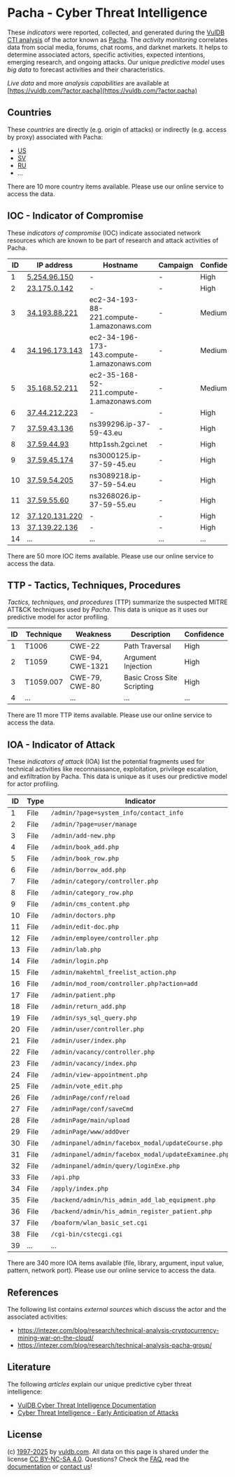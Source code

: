 # Pacha - Cyber Threat Intelligence

These _indicators_ were reported, collected, and generated during the [VulDB CTI analysis](https://vuldb.com/?kb.cti) of the actor known as [Pacha](https://vuldb.com/?actor.pacha). The _activity monitoring_ correlates data from social media, forums, chat rooms, and darknet markets. It helps to determine associated actors, specific activities, expected intentions, emerging research, and ongoing attacks. Our unique _predictive model_ uses _big data_ to forecast activities and their characteristics.

_Live data_ and more _analysis capabilities_ are available at [https://vuldb.com/?actor.pacha](https://vuldb.com/?actor.pacha)

## Countries

These _countries_ are directly (e.g. origin of attacks) or indirectly (e.g. access by proxy) associated with Pacha:

* [US](https://vuldb.com/?country.us)
* [SV](https://vuldb.com/?country.sv)
* [RU](https://vuldb.com/?country.ru)
* ...

There are 10 more country items available. Please use our online service to access the data.

## IOC - Indicator of Compromise

These _indicators of compromise_ (IOC) indicate associated network resources which are known to be part of research and attack activities of Pacha.

ID | IP address | Hostname | Campaign | Confidence
-- | ---------- | -------- | -------- | ----------
1 | [5.254.96.150](https://vuldb.com/?ip.5.254.96.150) | - | - | High
2 | [23.175.0.142](https://vuldb.com/?ip.23.175.0.142) | - | - | High
3 | [34.193.88.221](https://vuldb.com/?ip.34.193.88.221) | ec2-34-193-88-221.compute-1.amazonaws.com | - | Medium
4 | [34.196.173.143](https://vuldb.com/?ip.34.196.173.143) | ec2-34-196-173-143.compute-1.amazonaws.com | - | Medium
5 | [35.168.52.211](https://vuldb.com/?ip.35.168.52.211) | ec2-35-168-52-211.compute-1.amazonaws.com | - | Medium
6 | [37.44.212.223](https://vuldb.com/?ip.37.44.212.223) | - | - | High
7 | [37.59.43.136](https://vuldb.com/?ip.37.59.43.136) | ns399296.ip-37-59-43.eu | - | High
8 | [37.59.44.93](https://vuldb.com/?ip.37.59.44.93) | http1ssh.2gci.net | - | High
9 | [37.59.45.174](https://vuldb.com/?ip.37.59.45.174) | ns3000125.ip-37-59-45.eu | - | High
10 | [37.59.54.205](https://vuldb.com/?ip.37.59.54.205) | ns3089218.ip-37-59-54.eu | - | High
11 | [37.59.55.60](https://vuldb.com/?ip.37.59.55.60) | ns3268026.ip-37-59-55.eu | - | High
12 | [37.120.131.220](https://vuldb.com/?ip.37.120.131.220) | - | - | High
13 | [37.139.22.136](https://vuldb.com/?ip.37.139.22.136) | - | - | High
14 | ... | ... | ... | ...

There are 50 more IOC items available. Please use our online service to access the data.

## TTP - Tactics, Techniques, Procedures

_Tactics, techniques, and procedures_ (TTP) summarize the suspected MITRE ATT&CK techniques used by _Pacha_. This data is unique as it uses our predictive model for actor profiling.

ID | Technique | Weakness | Description | Confidence
-- | --------- | -------- | ----------- | ----------
1 | T1006 | CWE-22 | Path Traversal | High
2 | T1059 | CWE-94, CWE-1321 | Argument Injection | High
3 | T1059.007 | CWE-79, CWE-80 | Basic Cross Site Scripting | High
4 | ... | ... | ... | ...

There are 11 more TTP items available. Please use our online service to access the data.

## IOA - Indicator of Attack

These _indicators of attack_ (IOA) list the potential fragments used for technical activities like reconnaissance, exploitation, privilege escalation, and exfiltration by Pacha. This data is unique as it uses our predictive model for actor profiling.

ID | Type | Indicator | Confidence
-- | ---- | --------- | ----------
1 | File | `/admin/?page=system_info/contact_info` | High
2 | File | `/admin/?page=user/manage` | High
3 | File | `/admin/add-new.php` | High
4 | File | `/admin/book_add.php` | High
5 | File | `/admin/book_row.php` | High
6 | File | `/admin/borrow_add.php` | High
7 | File | `/admin/category/controller.php` | High
8 | File | `/admin/category_row.php` | High
9 | File | `/admin/cms_content.php` | High
10 | File | `/admin/doctors.php` | High
11 | File | `/admin/edit-doc.php` | High
12 | File | `/admin/employee/controller.php` | High
13 | File | `/admin/lab.php` | High
14 | File | `/admin/login.php` | High
15 | File | `/admin/makehtml_freelist_action.php` | High
16 | File | `/admin/mod_room/controller.php?action=add` | High
17 | File | `/admin/patient.php` | High
18 | File | `/admin/return_add.php` | High
19 | File | `/admin/sys_sql_query.php` | High
20 | File | `/admin/user/controller.php` | High
21 | File | `/admin/user/index.php` | High
22 | File | `/admin/vacancy/controller.php` | High
23 | File | `/admin/vacancy/index.php` | High
24 | File | `/admin/view-appointment.php` | High
25 | File | `/admin/vote_edit.php` | High
26 | File | `/adminPage/conf/reload` | High
27 | File | `/adminPage/conf/saveCmd` | High
28 | File | `/adminPage/main/upload` | High
29 | File | `/adminPage/www/addOver` | High
30 | File | `/adminpanel/admin/facebox_modal/updateCourse.php` | High
31 | File | `/adminpanel/admin/facebox_modal/updateExaminee.php` | High
32 | File | `/adminpanel/admin/query/loginExe.php` | High
33 | File | `/api.php` | Medium
34 | File | `/apply/index.php` | High
35 | File | `/backend/admin/his_admin_add_lab_equipment.php` | High
36 | File | `/backend/admin/his_admin_register_patient.php` | High
37 | File | `/boaform/wlan_basic_set.cgi` | High
38 | File | `/cgi-bin/cstecgi.cgi` | High
39 | ... | ... | ...

There are 340 more IOA items available (file, library, argument, input value, pattern, network port). Please use our online service to access the data.

## References

The following list contains _external sources_ which discuss the actor and the associated activities:

* https://intezer.com/blog/research/technical-analysis-cryptocurrency-mining-war-on-the-cloud/
* https://intezer.com/blog/research/technical-analysis-pacha-group/

## Literature

The following _articles_ explain our unique predictive cyber threat intelligence:

* [VulDB Cyber Threat Intelligence Documentation](https://vuldb.com/?kb.cti)
* [Cyber Threat Intelligence - Early Anticipation of Attacks](https://www.scip.ch/en/?labs.20201022)

## License

(c) [1997-2025](https://vuldb.com/?kb.changelog) by [vuldb.com](https://vuldb.com/?kb.about). All data on this page is shared under the license [CC BY-NC-SA 4.0](https://creativecommons.org/licenses/by-nc-sa/4.0/). Questions? Check the [FAQ](https://vuldb.com/?kb.faq), read the [documentation](https://vuldb.com/?kb) or [contact us](https://vuldb.com/?contact)!
